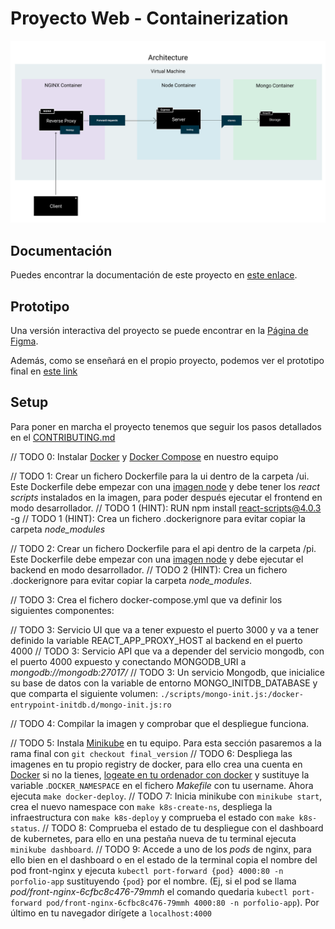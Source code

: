 # Proyecto Web - Containerization

![Frontend](./doc/container.svg)

## Documentación

Puedes encontrar la documentación de este proyecto en [este enlace](https://taller-threepoints-docs.netlify.app/docs/containers-orchestation/intro).

## Prototipo

Una versión interactiva del proyecto se puede encontrar en la [Página de Figma](https://www.figma.com/proto/3e43h8TrzwpjfKwXvFxZoP/Taller?page-id=144%3A51&node-id=147%3A3&viewport=254%2C48%2C0.21&scaling=min-zoom&starting-point-node-id=147%3A3).

Además, como se enseñará en el propio proyecto, podemos ver el prototipo final en [este link](https://taller-threepoints-1.netlify.app/)

## Setup

Para poner en marcha el proyecto tenemos que seguir los pasos detallados en el [CONTRIBUTING.md](CONTRIBUTING.MD)

// TODO 0: Instalar [Docker](https://docs.docker.com/get-docker/) y [Docker Compose](https://docs.docker.com/compose/install/) en nuestro equipo

// TODO 1: Crear un fichero Dockerfile para la ui dentro de la carpeta /ui. Este Dockerfile debe empezar con una [imagen node](https://hub.docker.com/_/node) y debe tener los *react scripts* instalados en la imagen, para poder después ejecutar el frontend en modo desarrollador.
// TODO 1 (HINT): RUN npm install react-scripts@4.0.3 -g
// TODO 1 (HINT): Crea un fichero .dockerignore para evitar copiar la carpeta *node_modules*

// TODO 2: Crear un fichero Dockerfile para el api dentro de la carpeta /pi. Este Dockerfile debe empezar con una [imagen node](https://hub.docker.com/_/node) y debe ejecutar el backend en modo desarrollador.
// TODO 2 (HINT): Crea un fichero .dockerignore para evitar copiar la carpeta *node_modules*.

// TODO 3: Crea el fichero docker-compose.yml que va definir los siguientes componentes:

// TODO 3: Servicio UI que va a tener expuesto el puerto 3000 y va a tener definido la variable REACT_APP_PROXY_HOST al backend en el puerto 4000
// TODO 3: Servicio API que va a depender del servicio mongodb, con el puerto 4000 expuesto y conectando MONGODB_URI a *mongodb://mongodb:27017/*
// TODO 3: Un servicio Mongodb, que inicialice su base de datos con la variable de entorno MONGO_INITDB_DATABASE y que comparta el siguiente volumen: `./scripts/mongo-init.js:/docker-entrypoint-initdb.d/mongo-init.js:ro`

// TODO 4: Compilar la imagen y comprobar que el despliegue funciona.


// TODO 5: Instala [Minikube](https://minikube.sigs.k8s.io/docs/start/) en tu equipo. Para esta sección pasaremos a la rama final con `git checkout final_version`
// TODO 6: Despliega las imagenes en tu propio registry de docker, para ello crea una cuenta en [Docker](https://www.docker.com) si no la tienes, [logeate en tu ordenador con docker](https://docs.docker.com/engine/reference/commandline/login/) y sustituye la variable .`DOCKER_NAMESPACE` en el fichero *Makefile* con tu username. Ahora ejecuta `make docker-deploy`.
// TODO 7: Inicia minikube con `minikube start`, crea el nuevo namespace con `make k8s-create-ns`, despliega la infraestructura con `make k8s-deploy` y comprueba el estado con `make k8s-status`.
// TODO 8: Comprueba el estado de tu despliegue con el dashboard de kubernetes, para ello en una pestaña nueva de tu terminal ejecuta `minikube dashboard`.
// TODO 9: Accede a uno de los *pods* de nginx, para ello bien en el dashboard o en el estado de la terminal copia el nombre del pod front-nginx y ejecuta `kubectl port-forward {pod} 4000:80 -n porfolio-app` sustituyendo `{pod}` por el nombre. (Ej, si el pod se llama *pod/front-nginx-6cfbc8c476-79mmh* el comando quedaria `kubectl port-forward pod/front-nginx-6cfbc8c476-79mmh 4000:80 -n porfolio-app`). Por último en tu navegador dirígete a `localhost:4000`